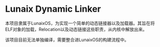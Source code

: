 # Lunaix Dynamic Linker

本项目隶属于LunaixOS，为实现一个简单的动态链接器以及加载器。其旨在将ELF对象的加载，Relocation以及动态链接这些职责，从内核中解放出来。

该项目目前无法单独编译，需要整合进LunaixOS的构建流程中。

